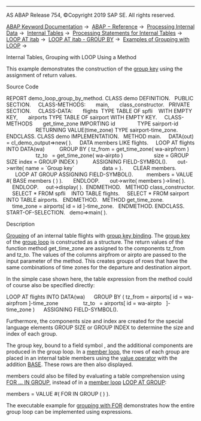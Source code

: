   

* * *

AS ABAP Release 754, ©Copyright 2019 SAP SE. All rights reserved.

[ABAP Keyword Documentation](javascript:call_link\('abenabap.htm'\)) →  [ABAP − Reference](javascript:call_link\('abenabap_reference.htm'\)) →  [Processing Internal Data](javascript:call_link\('abenabap_data_working.htm'\)) →  [Internal Tables](javascript:call_link\('abenitab.htm'\)) →  [Processing Statements for Internal Tables](javascript:call_link\('abentable_processing_statements.htm'\)) →  [LOOP AT itab](javascript:call_link\('abaploop_at_itab_variants.htm'\)) →  [LOOP AT itab - GROUP BY](javascript:call_link\('abaploop_at_itab_group_by.htm'\)) →  [Examples of Grouping with LOOP](javascript:call_link\('abenloop_group_by_abexas.htm'\)) → 

Internal Tables, Grouping with LOOP Using a Method

This example demonstrates the construction of the [group key](javascript:call_link\('abengroup_key_glosry.htm'\) "Glossary Entry") using the assignment of return values.

Source Code

REPORT demo\_loop\_group\_by\_method.
CLASS demo DEFINITION.
  PUBLIC SECTION.
    CLASS-METHODS:
      main,
      class\_constructor.
  PRIVATE SECTION.
    CLASS-DATA:
      flights  TYPE TABLE OF spfli    WITH EMPTY KEY,
      airports TYPE TABLE OF sairport WITH EMPTY KEY.
    CLASS-METHODS
      get\_time\_zone IMPORTING id               TYPE sairport-id
                    RETURNING VALUE(time\_zone) TYPE sairport-time\_zone.
ENDCLASS.
CLASS demo IMPLEMENTATION.
  METHOD main.
    DATA(out) = cl\_demo\_output=>new( ).
    DATA members LIKE flights.
    LOOP AT flights INTO DATA(wa)
         GROUP BY ( tz\_from = get\_time\_zone( wa-airpfrom )
                    tz\_to   = get\_time\_zone( wa-airpto )
                    size = GROUP SIZE index = GROUP INDEX )
         ASSIGNING FIELD-SYMBOL(<group>).
      out->write( name = \`Group key\`
                  data = <group> ).
      CLEAR members.
      LOOP AT GROUP <group> ASSIGNING FIELD-SYMBOL(<member>).
        members = VALUE #( BASE members ( <member> ) ).
      ENDLOOP.
      out->write( members )->line( ).
    ENDLOOP.
    out->display( ).  ENDMETHOD.
  METHOD class\_constructor.
    SELECT \* FROM spfli    INTO TABLE flights.
    SELECT \* FROM sairport INTO TABLE airports.
  ENDMETHOD.
  METHOD get\_time\_zone.
    time\_zone = airports\[ id = id \]-time\_zone.
  ENDMETHOD.
ENDCLASS.
START-OF-SELECTION.
  demo=>main( ).

Description

[Grouping](javascript:call_link\('abaploop_at_itab_group_by.htm'\)) of an internal table flights with [group key binding](javascript:call_link\('abaploop_at_itab_group_by_binding.htm'\)). The [group key](javascript:call_link\('abengroup_key_glosry.htm'\) "Glossary Entry") of the [group loop](javascript:call_link\('abengroup_loop_glosry.htm'\) "Glossary Entry") is constructed as a structure. The return values of the function method get\_time\_zone are assigned to the components tz\_from and tz\_to. The values of the columns airpfrom or airpto are passed to the input parameter of the method. This creates groups of rows that have the same combinations of time zones for the departure and destination airport.

In the simple case shown here, the table expression from the method could of course also be specified directly:

LOOP AT flights INTO DATA(wa)
     GROUP BY ( tz\_from = airports\[ id = wa-airpfrom \]-time\_zone
                tz\_to   = airports\[ id = wa-airpto   \]-time\_zone )
     ASSIGNING FIELD-SYMBOL(<group>).

Furthermore, the components size and index are created for the special language elements GROUP SIZE or GROUP INDEX to determine the size and index of each group.

The group key, bound to a field symbol <group>, and the additional components are produced in the group loop. In a [member loop](javascript:call_link\('abenmember_loop_glosry.htm'\) "Glossary Entry"), the rows of each group are placed in an internal table members using the [value operator](javascript:call_link\('abenvalue_operator_glosry.htm'\) "Glossary Entry") with the addition [BASE](javascript:call_link\('abenvalue_constructor_params_itab.htm'\)). These rows are then also displayed.

members could also be filled by evaluating a table comprehension using [FOR ... IN GROUP](javascript:call_link\('abenfor_in_group.htm'\)), instead of in a [member loop](javascript:call_link\('abenmember_loop_glosry.htm'\) "Glossary Entry") [LOOP AT GROUP](javascript:call_link\('abaploop_at_group.htm'\)):

members = VALUE #( FOR <member> IN GROUP <group> ( <member> ) ).

The executable example for [grouping with FOR](javascript:call_link\('abenfor_group_by_method_abexa.htm'\)) demonstrates how the entire group loop can be implemented using expressions.